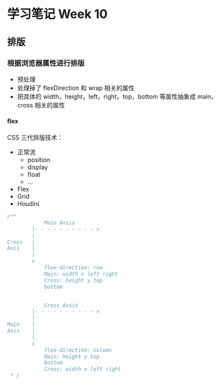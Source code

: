 # 学习笔记 Week 10

## 排版

### 根据浏览器属性进行排版

* 预处理
* 处理掉了 flexDirection 和 wrap 相关的属性
* 把具体的 width，height，left，right，top，bottom 等属性抽象成 main，cross 相关的属性


#### flex

CSS 三代排版技术：

* 正常流
  * position
  * display
  * float
  * ...
* Flex
* Grid
* Houdini

```js
/**
            Main Axsis
        |- - - - - - - - - - >
        |
Cross   |
Axis    |
        |
        v
            flex-direction: row
            Main: width x left right
            Cross: height y top
            bottom


            Cross Axsis
        |- - - - - - - - - - >
        |
Main    |
Axis    |
        |
        v
            flex-direction: column
            Main: height y top
            bottom
            Cross: width x left right
 * /

```